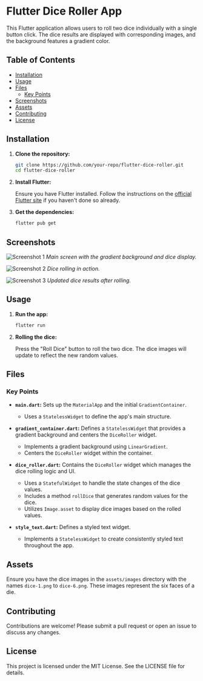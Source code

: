 # Flutter Dice Roller App

This Flutter application allows users to roll two dice individually with a single button click. The dice results are displayed with corresponding images, and the background features a gradient color.

## Table of Contents

- [Installation](#installation)
- [Usage](#usage)
- [Files](#files)
  - [Key Points](#key-points)
- [Screenshots](#screenshots)
- [Assets](#assets)
- [Contributing](#contributing)
- [License](#license)

## Installation

1. **Clone the repository:**

   ```sh
   git clone https://github.com/your-repo/flutter-dice-roller.git
   cd flutter-dice-roller
   ```

2. **Install Flutter:**

   Ensure you have Flutter installed. Follow the instructions on the [official Flutter site](https://flutter.dev/docs/get-started/install) if you haven't done so already.

3. **Get the dependencies:**

   ```sh
   flutter pub get
   ```
## Screenshots

![Screenshot 1](screenshots/screenshot1.png)
*Main screen with the gradient background and dice display.*

![Screenshot 2](screenshots/screenshot2.png)
*Dice rolling in action.*

![Screenshot 3](screenshots/screenshot3.png)
*Updated dice results after rolling.*

## Usage

1. **Run the app:**

   ```sh
   flutter run
   ```

2. **Rolling the dice:**

   Press the "Roll Dice" button to roll the two dice. The dice images will update to reflect the new random values.

## Files

### Key Points

- **`main.dart`:** Sets up the `MaterialApp` and the initial `GradientContainer`.
  - Uses a `StatelessWidget` to define the app's main structure.
  
- **`gradient_container.dart`:** Defines a `StatelessWidget` that provides a gradient background and centers the `DiceRoller` widget.
  - Implements a gradient background using `LinearGradient`.
  - Centers the `DiceRoller` widget within the container.
  
- **`dice_roller.dart`:** Contains the `DiceRoller` widget which manages the dice rolling logic and UI.
  - Uses a `StatefulWidget` to handle the state changes of the dice values.
  - Includes a method `rollDice` that generates random values for the dice.
  - Utilizes `Image.asset` to display dice images based on the rolled values.
  
- **`style_text.dart`:** Defines a styled text widget.
  - Implements a `StatelessWidget` to create consistently styled text throughout the app.


## Assets

Ensure you have the dice images in the `assets/images` directory with the names `dice-1.png` to `dice-6.png`. These images represent the six faces of a die.

## Contributing

Contributions are welcome! Please submit a pull request or open an issue to discuss any changes.

## License

This project is licensed under the MIT License. See the LICENSE file for details.
